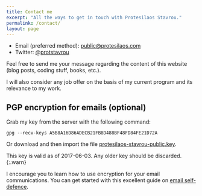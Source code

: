 ```yaml
---
title: Contact me
excerpt: "All the ways to get in touch with Protesilaos Stavrou."
permalink: /contact/
layout: page
---
```

- Email (preferred method): <public@protesilaos.com>
- Twitter: [@protstavrou](https://twitter.com/protstavrou)

Feel free to send me your message regarding the content of this website (blog posts, coding stuff, books, etc.).

I will also consider any job offer on the basis of my current program and its relevance to my work.

## PGP encryption for emails (optional)

Grab my key from the server with the following command:

```shell
gpg --recv-keys A5B8A16D86ADECB21FB8D488BF48FD84FE21D72A
```

Or download and then import the file [protesilaos-stavrou-public.key](/pages/certificates/protesilaos-stavrou-public.key).

This key is valid as of 2017-06-03. Any older key should be discarded.
{:.warn}

I encourage you to learn how to use encryption for your email communications. You can get started with this excellent guide on [email self-defence](https://emailselfdefense.fsf.org/en/).
